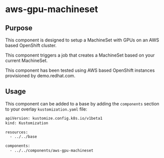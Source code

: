# aws-gpu-machineset

## Purpose

This component is designed to setup a MachineSet with GPUs on an AWS based OpenShift cluster.

This component triggers a job that creates a MachineSet based on your current MachineSet.

This component has been tested using AWS based OpenShift instances provisioned by demo.redhat.com.

## Usage

This component can be added to a base by adding the `components` section to your overlay `kustomization.yaml` file:

```sh
apiVersion: kustomize.config.k8s.io/v1beta1
kind: Kustomization

resources:
  - ../../base

components:
  - ../../components/aws-gpu-machineset
```
